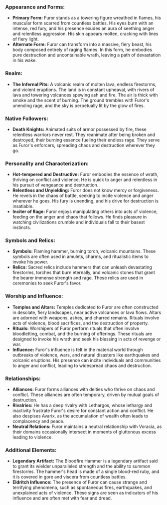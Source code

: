 ### Appearance and Forms:
- **Primary Form:** Furor stands as a towering figure wreathed in flames, his muscular form scarred from countless battles. His eyes burn with an intense, red fury, and his presence exudes an aura of seething anger and relentless aggression. His skin appears molten, cracking with lines of fiery light.
- **Alternate Form:** Furor can transform into a massive, fiery beast, his body composed entirely of raging flames. In this form, he embodies pure destruction and uncontainable wrath, leaving a path of devastation in his wake.

### Realm:
- **The Infernal Pits:** A volcanic realm of molten lava, endless firestorms, and violent eruptions. The land is in constant upheaval, with rivers of lava and towering volcanoes spewing ash and fire. The air is thick with smoke and the scent of burning. The ground trembles with Furor's unending rage, and the sky is perpetually lit by the glow of fires.

### Native Followers:
- **Death Knights:** Animated suits of armor possessed by fire, these relentless warriors never rest. They reanimate after being broken and destroyed, their burning essence fueling their endless rage. They serve as Furor's enforcers, spreading chaos and destruction wherever they go.

### Personality and Characterization:
- **Hot-tempered and Destructive:** Furor embodies the essence of wrath, thriving on conflict and violence. He is quick to anger and relentless in his pursuit of vengeance and destruction.
- **Relentless and Unyielding:** Furor does not know mercy or forgiveness. He revels in the chaos of battle, seeking to incite violence and anger wherever he goes. His fury is unending, and his drive for destruction is insatiable.
- **Inciter of Rage:** Furor enjoys manipulating others into acts of violence, feeding on the anger and chaos that follows. He finds pleasure in watching civilizations crumble and individuals fall to their basest instincts.

### Symbols and Relics:
- **Symbols:** Flaming hammer, burning torch, volcanic mountains. These symbols are often used in amulets, charms, and ritualistic items to invoke his power.
- **Relics:** Sacred relics include hammers that can unleash devastating firestorms, torches that burn eternally, and volcanic stones that grant the bearer immense strength and rage. These relics are used in ceremonies to seek Furor's favor.

### Worship and Influence:
- **Temples and Altars:** Temples dedicated to Furor are often constructed in desolate, fiery landscapes, near active volcanoes or lava flows. Altars are adorned with weapons, ashes, and charred remains. Rituals involve acts of violence, blood sacrifices, and the destruction of property.
- **Rituals:** Worshipers of Furor perform rituals that often involve bloodletting, combat, and the burning of offerings. These rituals are designed to invoke his wrath and seek his blessing in acts of revenge or war.
- **Influence:** Furor's influence is felt in the material world through outbreaks of violence, wars, and natural disasters like earthquakes and volcanic eruptions. His presence can incite individuals and communities to anger and conflict, leading to widespread chaos and destruction.

### Relationships:
- **Alliances:** Furor forms alliances with deities who thrive on chaos and conflict. These alliances are often temporary, driven by mutual goals of destruction.
- **Rivalries:** He has a deep rivalry with Lethargos, whose lethargy and inactivity frustrate Furor's desire for constant action and conflict. He also despises Avarix, as the accumulation of wealth often leads to complacency and peace.
- **Neutral Relations:** Furor maintains a neutral relationship with Voracia, as their domains occasionally intersect in moments of gluttonous excess leading to violence.

### Additional Elements:
- **Legendary Artifact:** The Bloodfire Hammer is a legendary artifact said to grant its wielder unparalleled strength and the ability to summon firestorms. The hammer's head is made of a single blood-red ruby, and it is covered in gore and viscera from countless battles.
- **Eldritch Influence:** The presence of Furor can cause strange and terrifying phenomena, such as spontaneous fires, earthquakes, and unexplained acts of violence. These signs are seen as indicators of his influence and are often met with fear and dread.